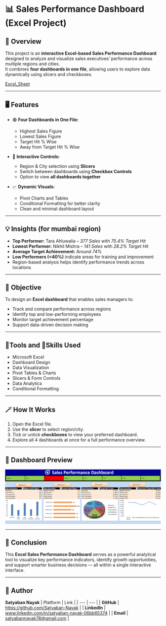 # 📊 Sales Performance Dashboard (Excel Project)

## 🧩 Overview
This project is an **interactive Excel-based Sales Performance Dashboard** designed to analyze and visualize sales executives’ performance across multiple regions and cities.  
It combines **four dashboards in one file**, allowing users to explore data dynamically using slicers and checkboxes.


[Excel_Sheet](https://github.com/Satyaban-Nayak/Sales-Performance-Dashboard-Excel/blob/main/Sales_Performance_.xlsm)

---


## 🖥️ Features
- 🟢 **Four Dashboards in One File:**
  - Highest Sales Figure  
  - Lowest Sales Figure  
  - Target Hit % Wise  
  - Away from Target Hit % Wise  

- 🧭 **Interactive Controls:**
  - Region & City selection using **Slicers**
  - Switch between dashboards using **Checkbox Controls**
  - Option to view **all dashboards together**

- 📈 **Dynamic Visuals:**
  - Pivot Charts and Tables
  - Conditional Formatting for better clarity
  - Clean and minimal dashboard layout

---

## 💡 Insights (for mumbai region)
- **Top Performer:** Tara Ahluwalia – *377 Sales* with *75.4% Target Hit*  
- **Lowest Performer:** Nikhil Mishra – *141 Sales* with *28.2% Target Hit*  
- **Average Target Achievement:** Around *74%*  
- **Low Performers (<40%)** indicate areas for training and improvement  
- Region-based analysis helps identify performance trends across locations  

---

## 🎯 Objective
To design an **Excel dashboard** that enables sales managers to:
- Track and compare performance across regions  
- Identify top and low-performing employees  
- Monitor target achievement percentage  
- Support data-driven decision making  

---

## 🧰Tools and 🧠Skills Used  
- Microsoft Excel  
- Dashboard Design  
- Data Visualization  
- Pivot Tables & Charts  
- Slicers & Form Controls  
- Data Analytics  
- Conditional Formatting  

---

## 🪄 How It Works  
1. Open the Excel file.   
2. Use the **slicer** to select region/city.    
3. Tick or untick **checkboxes** to view your preferred dashboard.    
4. Explore all 4 dashboards at once for a full performance overview.  

---

## 📸 Dashboard Preview  
![alt text](<Screenshot .png>)

---


## 🏁 Conclusion
This **Excel Sales Performance Dashboard** serves as a powerful analytical tool to visualize key performance indicators, identify growth opportunities, and support smarter business decisions — all within a single interactive interface.  

---

## 👤 Author    
**Satyaban Nayak**
| Platform | Link |
| --- | --- |
| **GitHub** | https://github.com/Satyaban-Nayak |
| **LinkedIn** | www.linkedin.com/in/satyaban-nayak-06bb65374 |
| **Email** | satyabannayak78@gmail.com |




